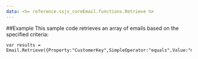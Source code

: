 ```yaml
---
data: <%= reference.ssjs_coreEmail.functions.Retrieve %>
---
```


##Example
This sample code retrieves an array of emails based on the specified criteria:
```
var results = Email.Retrieve({Property:"CustomerKey",SimpleOperator:"equals",Value:"myEmail"});
```
